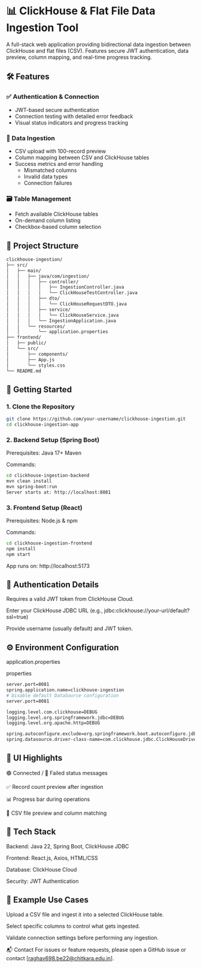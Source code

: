 # 📊 ClickHouse & Flat File Data Ingestion Tool

A full-stack web application providing bidirectional data ingestion between ClickHouse and flat files (CSV). Features secure JWT authentication, data preview, column mapping, and real-time progress tracking.

## 🛠️ Features

### ✅ Authentication & Connection
- JWT-based secure authentication
- Connection testing with detailed error feedback
- Visual status indicators and progress tracking

### 📂 Data Ingestion
- CSV upload with 100-record preview
- Column mapping between CSV and ClickHouse tables
- Success metrics and error handling
  - Mismatched columns
  - Invalid data types
  - Connection failures

### 🗃️ Table Management
- Fetch available ClickHouse tables
- On-demand column listing
- Checkbox-based column selection

## 📁 Project Structure

```bash
clickhouse-ingestion/
├── src/
│   ├── main/
│   │   ├── java/com/ingestion/
│   │   │   ├── controller/
│   │   │   │   ├── IngestionController.java
│   │   │   │   └── ClickHouseTestController.java
│   │   │   ├── dto/
│   │   │   │   └── ClickHouseRequestDTO.java
│   │   │   ├── service/
│   │   │   │   └── ClickHouseService.java
│   │   │   └── IngestionApplication.java
│   │   └── resources/
│   │       └── application.properties
├── frontend/
│   ├── public/
│   └── src/
│       ├── components/
│       ├── App.js
│       └── styles.css
└── README.md 
```

## 🚀 Getting Started
### 1. Clone the Repository
```bash
git clone https://github.com/your-username/clickhouse-ingestion.git
cd clickhouse-ingestion-app
```

### 2. Backend Setup (Spring Boot)
Prerequisites:
Java 17+
Maven

Commands:
```bash
cd clickhouse-ingestion-backend
mvn clean install
mvn spring-boot:run
Server starts at: http://localhost:8081
```

### 3. Frontend Setup (React)
Prerequisites:
Node.js & npm

Commands:
```bash
cd clickhouse-ingestion-frontend
npm install
npm start
```
App runs on: http://localhost:5173

## 🔐 Authentication Details
Requires a valid JWT token from ClickHouse Cloud.

Enter your ClickHouse JDBC URL (e.g., jdbc:clickhouse://your-url/default?ssl=true)

Provide username (usually default) and JWT token.

## ⚙️ Environment Configuration
application.properties

properties
```bash
server.port=8081
spring.application.name=clickhouse-ingestion
# Disable default DataSource configuration
server.port=8081

logging.level.com.clickhouse=DEBUG
logging.level.org.springframework.jdbc=DEBUG
logging.level.org.apache.http=DEBUG

spring.autoconfigure.exclude=org.springframework.boot.autoconfigure.jdbc.DataSourceAutoConfiguration
spring.datasource.driver-class-name=com.clickhouse.jdbc.ClickHouseDriver
```

## 📸 UI Highlights
🟢 Connected / 🔴 Failed status messages

✅ Record count preview after ingestion

📊 Progress bar during operations

🧾 CSV file preview and column matching

## 🧩 Tech Stack
Backend: Java 22, Spring Boot, ClickHouse JDBC

Frontend: React.js, Axios, HTML/CSS

Database: ClickHouse Cloud

Security: JWT Authentication

## 🧪 Example Use Cases
Upload a CSV file and ingest it into a selected ClickHouse table.

Select specific columns to control what gets ingested.

Validate connection settings before performing any ingestion.

📬 Contact
For issues or feature requests, please open a GitHub issue or contact [raghav698.be22@chitkara.edu.in].